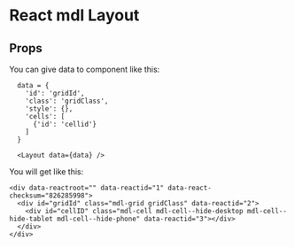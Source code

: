 # React mdl Layout

## Props

You can give data to component like this:
```
  data = {
    'id': 'gridId',
    'class': 'gridClass',
    'style': {},
    'cells': [
      {'id': 'cellid'}
    ]
  }

  <Layout data={data} />
```

You will get like this:
```
<div data-reactroot="" data-reactid="1" data-react-checksum="826285998">
  <div id="gridId" class="mdl-grid gridClass" data-reactid="2">
    <div id="cellID" class="mdl-cell mdl-cell--hide-desktop mdl-cell--hide-tablet mdl-cell--hide-phone" data-reactid="3"></div>
  </div>
</div>
```
